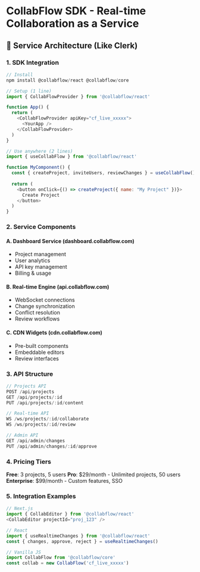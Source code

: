 # CollabFlow SDK - Real-time Collaboration as a Service

## 🚀 Service Architecture (Like Clerk)

### **1. SDK Integration**
```javascript
// Install
npm install @collabflow/react @collabflow/core

// Setup (1 line)
import { CollabFlowProvider } from '@collabflow/react'

function App() {
  return (
    <CollabFlowProvider apiKey="cf_live_xxxxx">
      <YourApp />
    </CollabFlowProvider>
  )
}

// Use anywhere (2 lines)
import { useCollabFlow } from '@collabflow/react'

function MyComponent() {
  const { createProject, inviteUsers, reviewChanges } = useCollabFlow()
  
  return (
    <button onClick={() => createProject({ name: "My Project" })}>
      Create Project
    </button>
  )
}
```

### **2. Service Components**

#### **A. Dashboard Service** (dashboard.collabflow.com)
- Project management
- User analytics  
- API key management
- Billing & usage

#### **B. Real-time Engine** (api.collabflow.com)
- WebSocket connections
- Change synchronization
- Conflict resolution
- Review workflows

#### **C. CDN Widgets** (cdn.collabflow.com)
- Pre-built components
- Embeddable editors
- Review interfaces

### **3. API Structure**

```javascript
// Projects API
POST /api/projects
GET /api/projects/:id
PUT /api/projects/:id/content

// Real-time API  
WS /ws/projects/:id/collaborate
WS /ws/projects/:id/review

// Admin API
GET /api/admin/changes
PUT /api/admin/changes/:id/approve
```

### **4. Pricing Tiers**

**Free**: 3 projects, 5 users
**Pro**: $29/month - Unlimited projects, 50 users  
**Enterprise**: $99/month - Custom features, SSO

### **5. Integration Examples**

```javascript
// Next.js
import { CollabEditor } from '@collabflow/react'
<CollabEditor projectId="proj_123" />

// React
import { useRealtimeChanges } from '@collabflow/react'
const { changes, approve, reject } = useRealtimeChanges()

// Vanilla JS
import CollabFlow from '@collabflow/core'
const collab = new CollabFlow('cf_live_xxxxx')
```